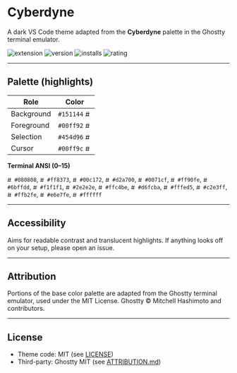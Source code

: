 # Cyberdyne

A dark VS Code theme adapted from the **Cyberdyne** palette in the Ghostty terminal emulator.

![extension](https://img.shields.io/badge/extension-darkblue?color=151144)
![version](https://img.shields.io/visual-studio-marketplace/v/m0-hassan.cyberdyne?color=151144)
![installs](https://img.shields.io/visual-studio-marketplace/i/m0-hassan.cyberdyne?color=151144)
![rating](https://img.shields.io/visual-studio-marketplace/r/m0-hassan.cyberdyne?color=151144)

---

## Palette (highlights)

| Role       | Color |
|------------|-------|
| Background | `#151144` <img src="https://singlecolorimage.com/get/151144/14x14" width="14" height="14" alt="#151144"> |
| Foreground | `#00ff92` <img src="https://singlecolorimage.com/get/00ff92/14x14" width="14" height="14" alt="#00ff92"> |
| Selection  | `#454d96` <img src="https://singlecolorimage.com/get/454d96/14x14" width="14" height="14" alt="#454d96"> |
| Cursor     | `#00ff9c` <img src="https://singlecolorimage.com/get/00ff9c/14x14" width="14" height="14" alt="#00ff9c"> |

**Terminal ANSI (0–15)**

<img src="https://singlecolorimage.com/get/080808/12x12" width="12" height="12" alt="#080808"> `#080808`,
<img src="https://singlecolorimage.com/get/ff8373/12x12" width="12" height="12" alt="#ff8373"> `#ff8373`,
<img src="https://singlecolorimage.com/get/00c172/12x12" width="12" height="12" alt="#00c172"> `#00c172`,
<img src="https://singlecolorimage.com/get/d2a700/12x12" width="12" height="12" alt="#d2a700"> `#d2a700`,
<img src="https://singlecolorimage.com/get/0071cf/12x12" width="12" height="12" alt="#0071cf"> `#0071cf`,
<img src="https://singlecolorimage.com/get/ff90fe/12x12" width="12" height="12" alt="#ff90fe"> `#ff90fe`,
<img src="https://singlecolorimage.com/get/6bffdd/12x12" width="12" height="12" alt="#6bffdd"> `#6bffdd`,
<img src="https://singlecolorimage.com/get/f1f1f1/12x12" width="12" height="12" alt="#f1f1f1"> `#f1f1f1`,
<img src="https://singlecolorimage.com/get/2e2e2e/12x12" width="12" height="12" alt="#2e2e2e"> `#2e2e2e`,
<img src="https://singlecolorimage.com/get/ffc4be/12x12" width="12" height="12" alt="#ffc4be"> `#ffc4be`,
<img src="https://singlecolorimage.com/get/d6fcba/12x12" width="12" height="12" alt="#d6fcba"> `#d6fcba`,
<img src="https://singlecolorimage.com/get/fffed5/12x12" width="12" height="12" alt="#fffed5"> `#fffed5`,
<img src="https://singlecolorimage.com/get/c2e3ff/12x12" width="12" height="12" alt="#c2e3ff"> `#c2e3ff`,
<img src="https://singlecolorimage.com/get/ffb2fe/12x12" width="12" height="12" alt="#ffb2fe"> `#ffb2fe`,
<img src="https://singlecolorimage.com/get/e6e7fe/12x12" width="12" height="12" alt="#e6e7fe"> `#e6e7fe`,
<img src="https://singlecolorimage.com/get/ffffff/12x12" width="12" height="12" alt="#ffffff"> `#ffffff`

---

## Accessibility

Aims for readable contrast and translucent highlights. If anything looks off on your setup, please open an issue.

---

## Attribution

Portions of the base color palette are adapted from the Ghostty terminal emulator, used under the MIT License.
Ghostty © Mitchell Hashimoto and contributors.

---

## License

* Theme code: MIT (see [LICENSE](./LICENSE))
* Third-party: Ghostty MIT (see [ATTRIBUTION.md](./ATTRIBUTION.md))
